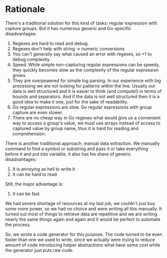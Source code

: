 # Rationale

There's a traditional solution for this kind of tasks: regular expression with capture groups. But it has numerous generic and Go-specific disadvantages:

1. Regexes are hard to read and debug.
2. Regexes don't help with string → numeric conversions
3. You can't generally say what caused an error with regexes, so +1 to debug complexity.
4. Speed. While simple non-capturing regular expressions can be speedy, they quickly becomes slow as the complexity of the regular expression grows
5. They are overpowered for simple log parsing. In our experience with log processing we are not looking for patterns within the line. Usually our data is well structured and it is easier to think (and compute!) in terms of bounds and separators. And if the data is not well structured then it is a good idea to make it one, just for the sake of readability.
6. Go regular expressions are slow. Go regular expressions with group capture are even slower.
7. There are no cheap way in Go regexes what would give us a convenient way to access a group's value, we must use arrays instead of access to captured value by group name, thus it is hard for reading and comprehension.

There is another traditional approach: manual data extraction. We manually command to find a symbol or substring and pass
it or take everything before it and put into variable, it also has his share of generic disadvantages:

1. It is annoying as hell to write it
2. It can be hard to read

Still, the major advantage is:
1. It can be fast

We had severe shortage of resources at my last job, we couldn't just buy some more power, so we had no choice and were writing all this manually.
It turned out most of things to retrieve data are repetitive and we are writing nearly the same things again and again and it would be perfect to automate the process.

So, we wrote a code generator for this purpose. The code turned to be even faster than one we used to write, since we actually
were trying to reduce amount of code introducing helper abstractions what have some cost while the generator just puts raw code.

